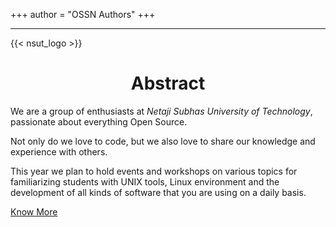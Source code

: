 +++
author = "OSSN Authors"
+++
<!-- markdownlint-disable MD041 -->
---

<div class="abstract">

<!-- <div class="nsut-logo item" id="nsut-logo"></div> -->

<div class="nsut-logo">
    {{< nsut_logo >}}
</div>

<div class="item" style="flex:1;">
<center style="margin-bottom: .5rem;"><h1>Abstract</h1></center>

We are a group of enthusiasts at _Netaji Subhas University of Technology_,
passionate about everything Open Source.

Not only do we love to code, but we also love to share our knowledge
and experience with others.

This year we plan to hold events and workshops on various topics for
familiarizing students with UNIX tools, Linux environment and the development of
all kinds of software that you are using on a daily basis.
  <div class="know-more">
    <a href="/about">Know More</a>
  </div>
</div>

</div>
